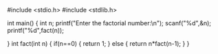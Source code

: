#include <stdio.h>
#include <stdlib.h>

int main()
{
    int n;
    printf("Enter the factorial number:\n");
    scanf("%d",&n);
    printf("%d",fact(n));

}
int fact(int n)
{
    if(n==0)
    {
        return 1;
    }
    else
    {
        return n*fact(n-1);
    }
}
